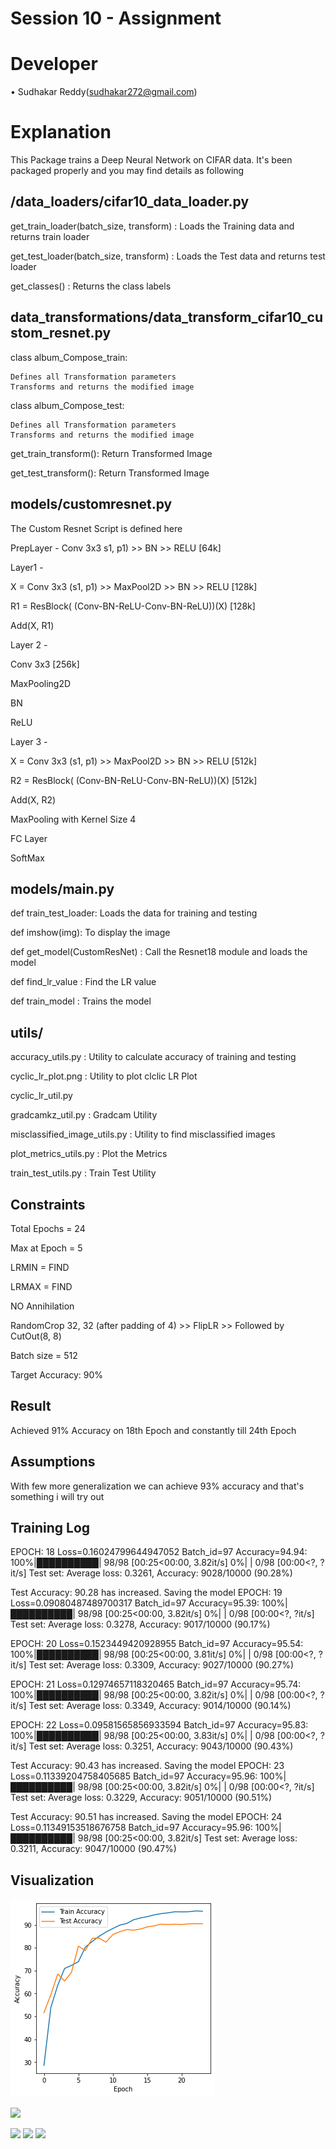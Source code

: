 Session 10 - Assignment
======================
Developer
=================
• Sudhakar Reddy(sudhakar272@gmail.com)

Explanation
============
This Package trains a Deep Neural Network on CIFAR data. It's been packaged properly and you may find details as following 

/data_loaders/cifar10_data_loader.py 
-------------------------------------

get_train_loader(batch_size, transform) : Loads the Training data and returns train loader 

get_test_loader(batch_size, transform)  : Loads the Test data and returns test loader 

get_classes()                           :  Returns the class labels 


data_transformations/data_transform_cifar10_custom_resnet.py
-------------------------------------------------------------

class album_Compose_train: 

    Defines all Transformation parameters
    Transforms and returns the modified image 
    
class album_Compose_test:

    Defines all Transformation parameters
    Transforms and returns the modified image 
    			
get_train_transform():
    Return Transformed Image
    
get_test_transform():
    Return Transformed Image
    

models/customresnet.py
------------------

The Custom Resnet Script is defined here 

PrepLayer - Conv 3x3 s1, p1) >> BN >> RELU [64k]

Layer1 -

X = Conv 3x3 (s1, p1) >> MaxPool2D >> BN >> RELU [128k]

R1 = ResBlock( (Conv-BN-ReLU-Conv-BN-ReLU))(X) [128k] 

Add(X, R1)

Layer 2 -

Conv 3x3 [256k]

MaxPooling2D

BN

ReLU

Layer 3 -

X = Conv 3x3 (s1, p1) >> MaxPool2D >> BN >> RELU [512k]

R2 = ResBlock( (Conv-BN-ReLU-Conv-BN-ReLU))(X) [512k]

Add(X, R2)

MaxPooling with Kernel Size 4

FC Layer 

SoftMax

models/main.py
------------------
    
def train_test_loader: Loads the data for training and testing 
  
def imshow(img): To display the image 
    
def get_model(CustomResNet) : Call the Resnet18 module and loads the model
  
def find_lr_value : Find the LR value 
      
def train_model : Trains the model 
    
    
utils/
-----

accuracy_utils.py                : Utility to calculate accuracy of training and testing 

cyclic_lr_plot.png               : Utility to plot clclic LR Plot

cyclic_lr_util.py

gradcamkz_util.py                : Gradcam Utility

misclassified_image_utils.py     : Utility to find misclassified images 

plot_metrics_utils.py            : Plot the Metrics

train_test_utils.py              : Train Test Utility
    
     
Constraints
-------------

Total Epochs = 24

Max at Epoch = 5

LRMIN = FIND

LRMAX = FIND

NO Annihilation

RandomCrop 32, 32 (after padding of 4) >> FlipLR >> Followed by CutOut(8, 8)

Batch size = 512

Target Accuracy: 90%

Result 
------
Achieved 91% Accuracy on 18th Epoch and constantly till 24th Epoch


Assumptions
-------------

With few more generalization we can achieve 93% accuracy and that's something i will try out 


Training Log
-------------


EPOCH: 18
Loss=0.16024799644947052 Batch_id=97 Accuracy=94.94: 100%|██████████| 98/98 [00:25<00:00,  3.82it/s]
  0%|          | 0/98 [00:00<?, ?it/s]
Test set: Average loss: 0.3261, Accuracy: 9028/10000 (90.28%)

Test Accuracy: 90.28 has increased. Saving the model
EPOCH: 19
Loss=0.09080487489700317 Batch_id=97 Accuracy=95.39: 100%|██████████| 98/98 [00:25<00:00,  3.82it/s]
  0%|          | 0/98 [00:00<?, ?it/s]
Test set: Average loss: 0.3278, Accuracy: 9017/10000 (90.17%)

EPOCH: 20
Loss=0.1523449420928955 Batch_id=97 Accuracy=95.54: 100%|██████████| 98/98 [00:25<00:00,  3.81it/s]
  0%|          | 0/98 [00:00<?, ?it/s]
Test set: Average loss: 0.3309, Accuracy: 9027/10000 (90.27%)

EPOCH: 21
Loss=0.12974657118320465 Batch_id=97 Accuracy=95.74: 100%|██████████| 98/98 [00:25<00:00,  3.82it/s]
  0%|          | 0/98 [00:00<?, ?it/s]
Test set: Average loss: 0.3349, Accuracy: 9014/10000 (90.14%)

EPOCH: 22
Loss=0.09581565856933594 Batch_id=97 Accuracy=95.83: 100%|██████████| 98/98 [00:25<00:00,  3.83it/s]
  0%|          | 0/98 [00:00<?, ?it/s]
Test set: Average loss: 0.3251, Accuracy: 9043/10000 (90.43%)

Test Accuracy: 90.43 has increased. Saving the model
EPOCH: 23
Loss=0.11339204758405685 Batch_id=97 Accuracy=95.96: 100%|██████████| 98/98 [00:25<00:00,  3.82it/s]
  0%|          | 0/98 [00:00<?, ?it/s]
Test set: Average loss: 0.3229, Accuracy: 9051/10000 (90.51%)

Test Accuracy: 90.51 has increased. Saving the model
EPOCH: 24
Loss=0.11349153518676758 Batch_id=97 Accuracy=95.96: 100%|██████████| 98/98 [00:25<00:00,  3.82it/s]
Test set: Average loss: 0.3211, Accuracy: 9047/10000 (90.47%)


Visualization
--------------

![](images/accuracy_curve.png)

![](images/misclassified.png)

![](images/gradcam.png)
![](images/gradcam1.png)
![](images/gradcam2.png)


